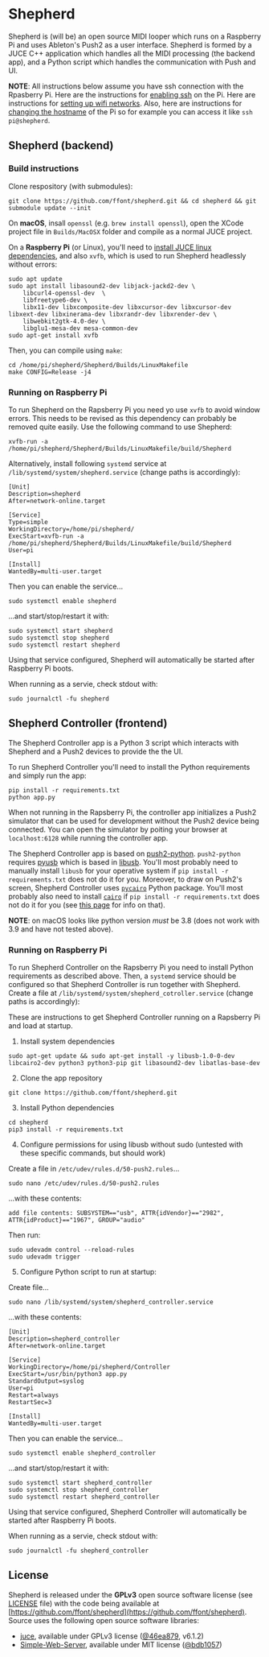 # Shepherd

Shepherd is (will be) an open source MIDI looper which runs on a Raspberry Pi and uses Ableton's Push2 as a user interface. Shepherd is formed by a JUCE C++ application which handles all the MIDI processing (the backend app), and a Python script which handles the communication with Push and UI. 

**NOTE**: All instructions below assume you have ssh connection with the Rpasberry Pi. Here are the instructions for [enabling ssh](https://www.raspberrypi.org/documentation/remote-access/ssh/) on the Pi. Here are instructions for [setting up wifi networks](https://www.raspberrypi.org/documentation/configuration/wireless/wireless-cli.md). Also, here are instructions for [changing the hostname](https://thepihut.com/blogs/raspberry-pi-tutorials/19668676-renaming-your-raspberry-pi-the-hostname) of the Pi so for example you can access it like `ssh pi@shepherd`.


## Shepherd (backend)

### Build instructions

Clone respository (with submodules):

```
git clone https://github.com/ffont/shepherd.git && cd shepherd && git submodule update --init
```

On **macOS**, insall `openssl` (e.g. `brew install openssl`), open the XCode project file in `Builds/MacOSX` folder and compile as a normal JUCE project.

On a **Raspberry Pi** (or Linux), you'll need to [install JUCE linux dependencies]( https://github.com/juce-framework/JUCE/blob/master/docs/Linux%20Dependencies.md
), and also `xvfb`, which is used to run Shepherd headlessly without errors:

```
sudo apt update
sudo apt install libasound2-dev libjack-jackd2-dev \
    libcurl4-openssl-dev  \
    libfreetype6-dev \
    libx11-dev libxcomposite-dev libxcursor-dev libxcursor-dev libxext-dev libxinerama-dev libxrandr-dev libxrender-dev \
    libwebkit2gtk-4.0-dev \
    libglu1-mesa-dev mesa-common-dev
sudo apt-get install xvfb
```

Then, you can compile using `make`:

```
cd /home/pi/shepherd/Shepherd/Builds/LinuxMakefile
make CONFIG=Release -j4
```


### Running on Raspberry Pi

To run Shepherd on the Rapsberry Pi you need yo use `xvfb` to avoid window errors. This needs to be revised as this dependency can probably be removed quite easily. Use the following command to use Shepherd:

```
xvfb-run -a /home/pi/shepherd/Shepherd/Builds/LinuxMakefile/build/Shepherd
```

Alternatively, install following `systemd` service at `/lib/systemd/system/shepherd.service` (change paths is accordingly):

```
[Unit]
Description=shepherd
After=network-online.target

[Service]
Type=simple
WorkingDirectory=/home/pi/shepherd/
ExecStart=xvfb-run -a /home/pi/shepherd/Shepherd/Builds/LinuxMakefile/build/Shepherd
User=pi

[Install]
WantedBy=multi-user.target
```

Then you can enable the service...

```
sudo systemctl enable shepherd
```

...and start/stop/restart it with:

```
sudo systemctl start shepherd
sudo systemctl stop shepherd
sudo systemctl restart shepherd
```

Using that service configured, Shepherd will automatically be started after Raspberry Pi boots.

When running as a servie, check stdout with:

```
sudo journalctl -fu shepherd
```

## Shepherd Controller (frontend)

The Shepherd Controller app is a Python 3 script which interacts with Shepherd and a Push2 devices to provide the the UI.

To run Shepherd Controller you'll need to install the Python requirements and simply run the app:

```
pip install -r requirements.txt
python app.py
```

When not running in the Rapsberry Pi, the controller app initializes a Push2 simulator that can be used for development without the Push2 device being connected. You can open the simulator by poiting your browser at `localhost:6128` while running the controller app.

The Shepherd Controller app is based on [push2-python](https://github.com/ffont/push2-python). `push2-python` requires [pyusb](https://github.com/pyusb/pyusb) which is based in [libusb](https://libusb.info/). You'll most probably need to manually install `libusb` for your operative system if `pip install -r requirements.txt` does not do it for you. Moreover, to draw on Push2's screen, Shepherd Controller uses [`pycairo`](https://github.com/pygobject/pycairo) Python package. You'll most probably also need to install [`cairo`](https://www.cairographics.org/) if `pip install -r requirements.txt` does not do it for you (see [this page](https://pycairo.readthedocs.io/en/latest/getting_started.html) for info on that).

**NOTE**: on macOS looks like python version *must* be 3.8 (does not work with 3.9 and have not tested above).


### Running on Raspberry Pi

To run Shepherd Controller on the Rapsberry Pi you need to install Python requirements as described above. Then, a `systemd` service should be configured so that Shepherd Controller is run together with Shepherd. Create a file at `/lib/systemd/system/shepherd_cotroller.service` (change paths is accordingly):

These are instructions to get Shepherd Controller running on a Rapsberry Pi and load at startup. 

1. Install system dependencies
```
sudo apt-get update && sudo apt-get install -y libusb-1.0-0-dev libcairo2-dev python3 python3-pip git libasound2-dev libatlas-base-dev
```

2. Clone the app repository
```
git clone https://github.com/ffont/shepherd.git
```

3. Install Python dependencies
```
cd shepherd
pip3 install -r requirements.txt
```

4. Configure permissions for using libusb without sudo (untested with these specific commands, but should work)

Create a file in `/etc/udev/rules.d/50-push2.rules`...

    sudo nano /etc/udev/rules.d/50-push2.rules

...with these contents:

    add file contents: SUBSYSTEM=="usb", ATTR{idVendor}=="2982", ATTR{idProduct}=="1967", GROUP="audio"

Then run:

    sudo udevadm control --reload-rules
    sudo udevadm trigger


5. Configure Python script to run at startup:

Create file...

    sudo nano /lib/systemd/system/shepherd_controller.service

...with these contents:

```
[Unit]
Description=shepherd_controller
After=network-online.target

[Service]
WorkingDirectory=/home/pi/shepherd/Controller
ExecStart=/usr/bin/python3 app.py                                                
StandardOutput=syslog
User=pi
Restart=always
RestartSec=3

[Install]
WantedBy=multi-user.target
```

Then you can enable the service...

```
sudo systemctl enable shepherd_controller
```

...and start/stop/restart it with:

```
sudo systemctl start shepherd_controller
sudo systemctl stop shepherd_controller
sudo systemctl restart shepherd_controller
```

Using that service configured, Shepherd Controller will automatically be started after Raspberry Pi boots.

When running as a servie, check stdout with:

```
sudo journalctl -fu shepherd_controller
```


## License

Shepherd is released under the **GPLv3** open source software license (see [LICENSE](https://github.com/ffont/shepherd/blob/master/LICENSE) file) with the code being available at  [https://github.com/ffont/shepherd](https://github.com/ffont/shepherd). Source uses the following open source software libraries: 

* [juce](https://juce.com), available under GPLv3 license ([@46ea879](https://github.com/juce-framework/JUCE/tree/46ea879739533ca0cdc689b967edfc5390c46ef7), v6.1.2)
* [Simple-Web-Server](https://gitlab.com/eidheim/Simple-Web-Server), available under MIT license ([@bdb1057](https://gitlab.com/eidheim/Simple-Web-Server/-/tree/bdb105712bc4cebc993de89b62e382b92102b347))
